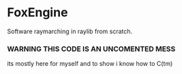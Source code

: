 # FoxEngine
Software raymarching in raylib from scratch.

### WARNING THIS CODE IS AN UNCOMENTED MESS
its mostly here for myself and to show i know how to C(tm)
